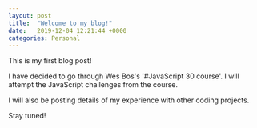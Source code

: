 ```yaml
---
layout: post
title:  "Welcome to my blog!"
date:   2019-12-04 12:21:44 +0000
categories: Personal
---
```

This is my first blog post!

I have decided to go through Wes Bos's '#JavaScript 30 course'. I will attempt the JavaScript challenges from the course.

I will also be posting details of my experience with other coding projects.

Stay tuned!